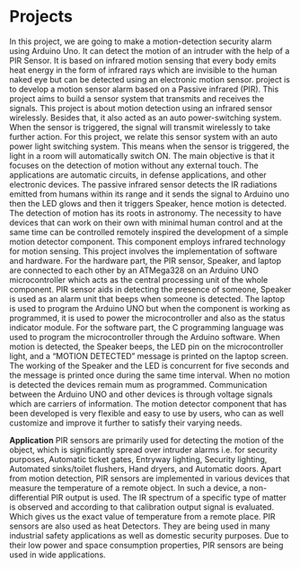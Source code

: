# Projects
In this project, we are going to make a motion-detection security alarm using Arduino Uno. It can detect the motion of an intruder with the help of a PIR Sensor. It is based on infrared motion sensing that every body emits heat energy in the form of infrared rays which are invisible to the human naked eye but can be detected using an electronic motion sensor.
project is to develop a motion sensor alarm based on a Passive infrared (PIR). This project aims to build a sensor system that transmits and receives the signals. This project is about motion detection using an infrared sensor wirelessly. Besides that, it also acted as an auto power-switching system. When the sensor is triggered, the signal will transmit wirelessly to take further action. For this project, we relate this sensor system with an auto power light switching system. This means when the sensor is triggered, the light in a room will automatically switch ON.
The main objective is that it focuses on the detection of motion without any external touch. The applications are automatic circuits, in defense applications, and other electronic devices. The passive infrared sensor detects the IR radiations emitted from humans within its range and it sends the signal to Arduino uno then the LED glows and then it triggers Speaker, hence motion is detected.
The detection of motion has its roots in astronomy. The necessity to have devices that can work on their own with minimal human control and at the same time can be controlled remotely inspired the development of a simple motion detector component. This component employs infrared technology for motion sensing. This project involves the implementation of software and hardware. For the hardware part, the PIR sensor, Speaker, and laptop are connected to each other by an ATMega328 on an Arduino UNO microcontroller which acts as the central processing unit of the whole component. PIR sensor aids in detecting the presence of someone, Speaker is used as an alarm unit that beeps when someone is detected. The laptop is used to program the Arduino UNO but when the component is working as programmed, it is used to power the microcontroller and also as the status indicator module. For the software part, the C programming language was used to program the microcontroller through the Arduino software. When motion is detected, the Speaker beeps, the LED pin on the microcontroller light, and a “MOTION DETECTED” message is printed on the laptop screen. The working of the Speaker and the LED is concurrent for five seconds and the message is printed once during the same time interval. When no motion is detected the devices remain mum as programmed. Communication between the Arduino UNO and other devices is through voltage signals which are carriers of information. The motion detector component that has been developed is very flexible and easy to use by users, who can as well customize and improve it further to satisfy their varying needs.

**Application**
PIR sensors are primarily used for detecting the motion of the object, which is significantly spread over intruder alarms i.e. for security purposes, Automatic ticket gates, Entryway lighting, Security lighting, Automated sinks/toilet flushers, Hand dryers, and Automatic doors. Apart from motion detection, PIR sensors are implemented in various devices that measure the temperature of a remote object. In such a device, a non-differential PIR output is used. The IR spectrum of a specific type of matter is observed and according to that calibration output signal is evaluated. Which gives us the exact value of temperature from a remote place.
PIR sensors are also used as heat Detectors. They are being used in many industrial safety applications as well as domestic security purposes. Due to their low power and space consumption properties, PIR sensors are being used in wide applications.

